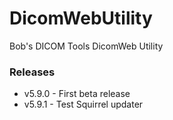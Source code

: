 # DicomWebUtility
Bob's DICOM Tools DicomWeb Utility

### Releases
* v5.9.0 - First beta release
* v5.9.1 - Test Squirrel updater
